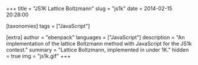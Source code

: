 +++
title = "JS1K Lattice Boltzmann"
slug = "js1k"
date = 2014-02-15 20:28:00

[taxonomies]
tags = ["JavaScript"]

[extra]
author = "ebenpack"
languages = ["JavaScript"]
description = "An implementation of the lattice Boltzmann method with JavaScript for the JS1k contest."
summary = "Lattice Boltzmann, implemented in under 1K."
hidden = true
img = "js1k.gif"
+++

<canvas id="c" style="position: relative;"></canvas>
<script>
(function(){
    var a = document.getElementsByTagName('canvas')[0];
    var b = document.body;
    var c = a.getContext('2d');
    a.width = a.height = 600;
    main.projectwavybits().then(function(projectwavybits){
        projectwavybits();
    });
})();
</script>
